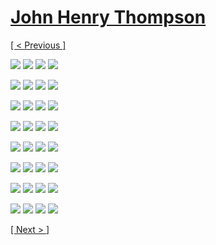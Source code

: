 # [John Henry Thompson](../README.md)

[[ < Previous ]](../README.md)

[![](media/2018-10-13/Timeline-Photos-Why-vote-thumb.jpg)](posts/2018-10-13-3.md) [![](media/2018-10-13/DICE-pixel-zoom-thumb.jpg)](posts/2018-10-13-4.md) [![](../media/2018-10-13/Timeline-Photos-Pixels-in-new-yorker-thumb.jpg)](../posts/2018-10-13-5.md) [![](../media/2018-10-13/Timeline-Photos-HDMI-glitch-Not-DICE-thumb.jpg)](../posts/2018-10-13-6.md)

[![](../media/2018-10-10/Timeline-Photos-DICE-pixels-nudged-thumb.jpg)](../posts/2018-10-10-1.md) [![](../media/2018-10-08/Timeline-Photos-Living-in-the-DARK-thumb.jpg)](../posts/2018-10-08-1.md) [![](../media/2018-10-08/Timeline-Photos-DICE-meta-space-time-light-thumb.jpg)](../posts/2018-10-08-2.md) [![](../media/2018-10-08/Timeline-Photos-Next-to-normal-thumb.jpg)](../posts/2018-10-08-3.md)

[![](../media/2018-10-08/Timeline-Photos-DICE-pixel-scramble-thumb.jpg)](../posts/2018-10-08-4.md) [![](../media/2018-10-08/Timeline-Photos-Old-meets-new-thumb.jpg)](../posts/2018-10-08-5.md) [![](../media/2018-10-05/Timeline-Photos-DICE-pixel-reflection-thumb.jpg)](../posts/2018-10-05-1.md) [![](../media/2018-10-05/Timeline-Photos-DICE-pixel-tower-thumb.jpg)](../posts/2018-10-05-2.md)

[![](../media/2018-10-05/Timeline-Photos-DICE-pixel-tower-1-thumb.jpg)](../posts/2018-10-05-3.md) [![](../media/2018-10-05/DICE-pixel-enrichment-thumb.jpg)](../posts/2018-10-05-4.md) [![](../media/2018-10-04/Timeline-Photos-HDMI-glitch-thumb.jpg)](../posts/2018-10-04-1.md) [![](../media/2018-10-03/Timeline-Photos-DICE-pixel-facial-thumb.jpg)](../posts/2018-10-03-1.md)

[![](../media/2018-10-03/Timeline-Photos-DICE-i-see-the-light-thumb.jpg)](../posts/2018-10-03-2.md) [![](../media/2018-10-02/Timeline-Photos-DICE-full-spectrum-thumb.jpg)](../posts/2018-10-02-1.md) [![](../media/2018-10-02/DICE-only-half-crazy-thumb.jpg)](../posts/2018-10-02-2.md) [![](../media/2018-09-30/DICE-on-the-spectrum-thumb.jpg)](../posts/2018-09-30-1.md)

[![](../media/2018-09-29/Timeline-Photos-DICE-pixel-mask-thumb.jpg)](../posts/2018-09-29-1.md) [![](../media/2018-09-29/Timeline-Photos-I-was-given-a-sign-thumb.jpg)](../posts/2018-09-29-2.md) [![](../media/2018-09-28/Timeline-Photos-DICE-0-rgb-box-random-thumb.jpg)](../posts/2018-09-28-1.md) [![](../media/2018-09-28/Timeline-Photos-DICE-man-in-pixel-mask-thumb.jpg)](../posts/2018-09-28-2.md)

[![](../media/2018-09-28/Timeline-Photos-DICE-harsh-reality-thumb.jpg)](../posts/2018-09-28-3.md) [![](../media/2018-09-28/Timeline-Photos-DICE-harsh-reality-1-thumb.jpg)](../posts/2018-09-28-4.md) [![](../media/2018-09-28/Timeline-Photos-DICE-face-plant-thumb.jpg)](../posts/2018-09-28-5.md) [![](../media/2018-09-28/Timeline-Photos-Mr-Mrs-thumb.jpg)](../posts/2018-09-28-6.md)

[![](../media/2018-09-27/DICE-time-meta-dimension-Stay-whole-thumb.jpg)](../posts/2018-09-27-1.md) [![](../media/2018-09-27/DICE-time-meta-dimension-thumb.jpg)](../posts/2018-09-27-2.md) [![](../media/2018-09-27/DICE-glitch-in-light-meta-dimension-thumb.jpg)](../posts/2018-09-27-3.md) [![](../media/2018-09-27/Timeline-Photos-thumb.jpg)](../posts/2018-09-27-4.md)

[[ Next > ]](2018-08-25-1.md)